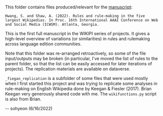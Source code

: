 This folder contains files produced/relevant for the [manuscript](https://ojs.aaai.org/index.php/ICWSM/article/view/19297): 

```
Hwang, S. and Shaw, A. (2022). Rules and rule-making in the five largest Wikipedias. In Proc. 16th International AAAI Conference on Web and Social Media (ICWSM). Atlanta, Georgia.
```

This is the first full manuscript in the WIKIPI series of projects. It gives a high-level overview of variations (or similarities) in rules and rulemaking across language edition communities.

Note that this folder was re-arranged retroactively, so some of the file input/outputs may be broken (in particular, I've moved the list of rules to the parent folder, so that the list can be easily accessed for later iterations of projects). The replication materials are available on dataverse. 

`_fiegan_replication` is a subfolder of some files that were used mostly when I first started this project and was trying to replicate some analyses in rule-making on English Wikipedia done by Keegan \& Fiesler (2017). Brian Keegan very generously shared code with me. The `wikifunctions.py` script is also from Brian.

-- sohyeon (6/16/2022)